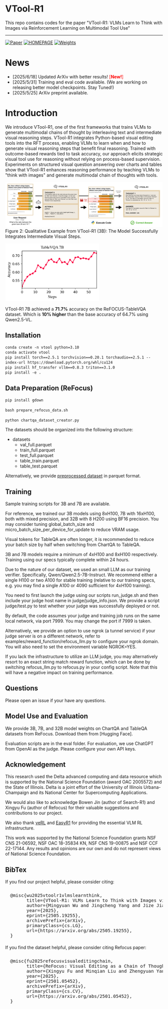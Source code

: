 # VTool-R1

This repo contains codes for the paper "VTool-R1: VLMs Learn to Think with Images via Reinforcement Learning on Multimodal Tool Use"

---


[![Paper](https://img.shields.io/badge/paper-5f16a8?style=for-the-badge&logo=arxiv&logoColor=white&color=FF5F05)](https://arxiv.org/pdf/2505.19255)
[![HOMEPAGE](https://img.shields.io/badge/HOMEPAGE-3858bf?style=for-the-badge&logo=homepage&logoColor=white&color=13294B)](https://vtool-r1.github.io/)
[![Weights](https://img.shields.io/badge/Model%20Weights-63cad3?style=for-the-badge&logo=huggingface&logoColor=white&color=FF5F05)](https://huggingface.co/VTOOL)

# News

- [2025/6/18] Updated ArXiv with better results!  <span style="color: red;">[**New!**]</span>
- [2025/5/31] Training and eval code available. (We are working on releasing better model checkpoints. Stay Tuned!) <!--<span style="color: red;">[**New!**]</span>-->
- [2025/5/25] ArXiv preprint available.


# Introduction

We introduce VTool-R1, one of the first frameworks that trains VLMs to generate multimodal chains of thought by interleaving text and intermediate visual reasoning steps. VTool-R1 integrates Python-based visual editing tools into the RFT process, enabling VLMs to learn when and how to generate visual reasoning steps that benefit final reasoning. Trained with outcome-based rewards tied to task accuracy, our approach elicits strategic visual tool use for reasoning without relying on process-based supervision. Experiments on structured visual question answering over charts and tables show that VTool-R1 enhances reasoning performance by teaching VLMs to "think with images" and generate multimodal chain of thoughts with tools.

![alt text](vtool_example.png) Figure 2: Qualitative Example from VTool-R1 (3B): The Model Successfully Integrates Intermediate Visual Steps.

<img src="https://raw.githubusercontent.com/VTool-R1/VTool-R1/refs/heads/main/accuracy_table.png" width="300px"> 

VTool-R1 7B achieved a **71.7%** accuracy on the ReFOCUS-TableVQA dataset. Which is **10% higher** than the base accuracy of 64.7% using Qwen2.5-VL.


## Installation

```
conda create -n vtool python=3.10
conda activate vtool
pip install torch==2.5.1 torchvision==0.20.1 torchaudio==2.5.1 --index-url https://download.pytorch.org/whl/cu124
pip install hf_transfer vllm==0.8.3 triton==3.1.0
pip install -e .
```

## Data Preparation (ReFocus)

```
pip install gdown

bash prepare_refocus_data.sh

python chartqa_dataset_creator.py
```

The datasets should be organized into the following structure:

- datasets
  - val_full.parquet
  - train_full.parquet
  - test_full.parquet
  - table_train.parquet
  - table_test.parquet

Alternatively, we provide [preprocessed dataset](https://drive.google.com/drive/folders/16tP_cH-9kGFzjyAn3_z1wo7HQaa9T7MY?usp=share_link) in parquet format.

## Training

Sample training scripts for 3B and 7B are available.

For reference, we trained our 3B models using 8xH100, 7B with 16xH100, both with mixed precision, and 32B with 8 H200 using BF16 precision. You may consider tuning global_batch_size and micro_batch_size_per_device_for_update to reduce VRAM usage. 

Visual tokens for TableQA are often longer, it is recommended to reduce your batch size by half when switching from ChartQA to TableQA.

3B and 7B models require a minimum of 4xH100 and 8xH100 respectively. Training using our specs typically complete within 24 hours.

Due to the nature of our dataset, we used an small LLM as our training verifier. Specifically, Qwen/Qwen2.5-7B-Instruct. We recommend either a single H100 or two A100 for stable training (relative to our training specs, e.g. you may find a single A100 or 4090 sufficient for 4xH100 training). 

You need to first launch the judge using our scripts run_judge.sh and then include your judge host name in judge/judge_info.json. We provide a script judge/test.py to test whether your judge was successfully deployed or not.

By default, the code assumes your judge and training job runs on the same local network, via port 7999. You may change the port if 7999 is taken.

Alternatively, we provide an option to use ngrok (a tunnel service) if your judge server is on a different network, refer to examples/reward_function/refocus_llm.py to configure your ngrok domain. You will also need to set the environment variable NGROK=YES.

If you lack the infrastructure to utilize an LLM judge, you may alternatively resort to an exact string match reward function, which can be done by switching refocus_llm.py to refocus.py in your config script. Note that this will have a negative impact on training performance.

## Questions

Please open an issue if your have any questions.

## Model Use and Evaluation

We provide 3B, 7B, and 32B model weights on ChartQA and TableQA datasets from ReFocus. Download them from [Hugging Face].

Evaluation scripts are in the eval folder. For evaluation, we use ChatGPT from OpenAI as the judge. Please configure your own API keys.

## Acknowledgement

This research used the Delta advanced computing and data resource which is supported by the National Science Foundation (award OAC 2005572) and the State of Illinois. Delta is a joint effort of the University of Illinois Urbana-Champaign and its National Center for Supercomputing Applications.

We would also like to acknowledge Bowen Jin (author of Search-R1) and Xingyu Fu (author of Refocus) for their valuable suggestions and contributions to our project.

We also thank [veRL](https://github.com/volcengine/verl) and [EasyR1](https://github.com/hiyouga/EasyR1) for providing the essential VLM RL infrastructure.

This work was supported by the National Science Foundation grants NSF CNS 21-06592, NSF OAC 18-35834 KN, NSF CNS 19-00875 and NSF CCF 22-17144. Any results and opinions are our own and do not represent views of National Science Foundation.

## BibTex

If you find our project helpful, please consider citing:

<pre style="background-color: auto; padding: 0.8rem 1rem 0.4rem 1rem; border-radius: 8px; overflow-x: auto; font-size: 0.9rem;">
@misc{wu2025vtoolr1vlmslearnthink,
      title={VTool-R1: VLMs Learn to Think with Images via Reinforcement Learning on Multimodal Tool Use}, 
      author={Mingyuan Wu and Jingcheng Yang and Jize Jiang and Meitang Li and Kaizhuo Yan and Hanchao Yu and Minjia Zhang and Chengxiang Zhai and Klara Nahrstedt},
      year={2025},
      eprint={2505.19255},
      archivePrefix={arXiv},
      primaryClass={cs.LG},
      url={https://arxiv.org/abs/2505.19255}, 
}
</pre>

If you find the dataset helpful, please consider citing Refocus paper:
<pre style="background-color: auto; padding: 0.8rem 1rem 0.4rem 1rem; border-radius: 8px; overflow-x: auto; font-size: 0.9rem;">
@misc{fu2025refocusvisualeditingchain,
      title={ReFocus: Visual Editing as a Chain of Thought for Structured Image Understanding}, 
      author={Xingyu Fu and Minqian Liu and Zhengyuan Yang and John Corring and Yijuan Lu and Jianwei Yang and Dan Roth and Dinei Florencio and Cha Zhang},
      year={2025},
      eprint={2501.05452},
      archivePrefix={arXiv},
      primaryClass={cs.CV},
      url={https://arxiv.org/abs/2501.05452}, 
}
</pre>

